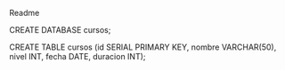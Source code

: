 Readme 


CREATE DATABASE cursos;


CREATE TABLE cursos (id SERIAL PRIMARY KEY, nombre VARCHAR(50), nivel
INT, fecha DATE, duracion INT);